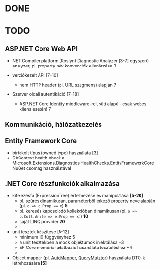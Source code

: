 ﻿
# DONE



# TODO

## ASP.NET Core Web API

* NET Compiler platform (Roslyn) Diagnostic Analyzer [3-7]
	egyszerű analyzer, pl. property név konvenciók ellenőrzése 3


* verziókezelt API [7-10]
  * nem HTTP header (pl. URL szegmens) alapján 7

* Szerver oldali autentikáció [7-18]
  * ASP.NET Core Identity middleware-rel, süti alapú - csak webes kliens esetén! 7


## Kommunikáció, hálózatkezelés

## Entity Framework Core

* birtokolt típus (owned type) használata [3]
* DbContext health check a Microsoft.Extensions.Diagnostics.HealthChecks.EntityFrameworkCore NuGet csomag használatával 


## .NET Core részfunkciók alkalmazása

* kifejezésfa (ExpressionTree) értelmezése és manipulálása **\[5-20\]**
    * pl. szűrés dinamikusan, paraméterből érkező property neve alapján (pl. `o => o.Prop == x`) **5**
    * pl. keresés kapcsolódó kollekcióban dinamikusan (pl. `o => o.Coll.Any(e => e.Prop == x)`) **10**
    * saját LINQ provider **20**
    * 
* unit tesztek készítése [5-12]
  * minimum 10 függvényhez 5
  * a unit tesztekben a mock objektumok injektálása +3
  * EF Core memória-adatbázis használata teszteléshez +4
  * 
* Object mapper (pl. [AutoMapper](http://automapper.org/), [QueryMutator](https://github.com/yugabe/QueryMutator)) használata DTO-k létrehozására **\[5\]**